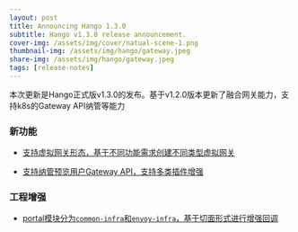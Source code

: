 ```yaml
---
layout: post
title: Announcing Hango 1.3.0
subtitle: Hango v1.3.0 release announcement.
cover-img: /assets/img/cover/natual-scene-1.png
thumbnail-img: /assets/img/hango/gateway.jpeg
share-img: /assets/img/hango/gateway.jpeg
tags: [release-notes]
---
```


本次更新是Hango正式版v1.3.0的发布。基于v1.2.0版本更新了融合网关能力，支持k8s的Gateway API纳管等能力

### 新功能

- [支持虚拟网关形态，基于不同功能需求创建不同类型虚拟网关](https://github.com/hango-io/portal/commit/eb61aa8d097fe59cee407f9e7afe1ca388853c60)

- [支持纳管预览用户Gateway API，支持多类插件增强](https://github.com/hango-io/api-plane/commit/c53574e9dbfc89ae0e4c8f50da366a8de5af9451)


### 工程增强

- [portal模块分为`common-infra`和`envoy-infra`，基于切面形式进行增强回调](https://github.com/hango-io/portal/commit/eb61aa8d097fe59cee407f9e7afe1ca388853c60)